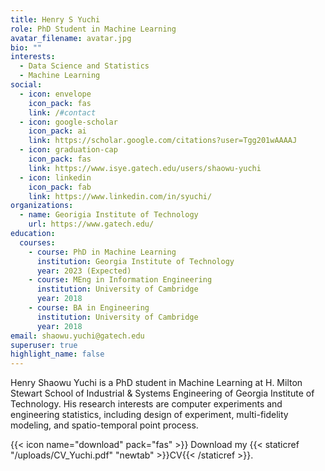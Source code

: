 ```yaml
---
title: Henry S Yuchi
role: PhD Student in Machine Learning
avatar_filename: avatar.jpg
bio: ""
interests:
  - Data Science and Statistics
  - Machine Learning
social:
  - icon: envelope
    icon_pack: fas
    link: /#contact
  - icon: google-scholar
    icon_pack: ai
    link: https://scholar.google.com/citations?user=Tgg201wAAAAJ
  - icon: graduation-cap
    icon_pack: fas
    link: https://www.isye.gatech.edu/users/shaowu-yuchi
  - icon: linkedin
    icon_pack: fab
    link: https://www.linkedin.com/in/syuchi/
organizations:
  - name: Georigia Institute of Technology
    url: https://www.gatech.edu/
education:
  courses:
    - course: PhD in Machine Learning
      institution: Georgia Institute of Technology
      year: 2023 (Expected)
    - course: MEng in Information Engineering
      institution: University of Cambridge
      year: 2018
    - course: BA in Engineering
      institution: University of Cambridge
      year: 2018
email: shaowu.yuchi@gatech.edu
superuser: true
highlight_name: false
---
```

Henry Shaowu Yuchi is a PhD student in Machine Learning at H. Milton Stewart School of Industrial & Systems Engineering of Georgia Institute of Technology. His research interests are computer experiments and engineering statistics, including design of experiment, multi-fidelity modeling, and spatio-temporal point process.

{{< icon name="download" pack="fas" >}} Download my {{< staticref "/uploads/CV_Yuchi.pdf" "newtab" >}}CV{{< /staticref >}}.